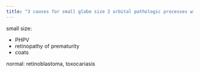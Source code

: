 ```yaml
---
title: "3 causes for small globe size 2 orbital pathologic processes with normal globe size"
---
```

small size:
- PHPV
- retinopathy of prematurity
- coats

normal: retinoblastoma, toxocariasis

